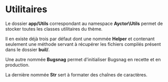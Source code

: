 # Utilitaires

Le dossier **app/Utils** correspondant au namespace **Ayctor\Utils** permet de stocker toutes les classes utilitaires du thème.

Il en existe déjà trois par défaut dont une nommée **Helper** et contenant seulement une méthode servant à récupérer les fichiers compilés présent dans le dossier **buil/**.

Une autre nommée **Bugsnag** permet d'initialiser Bugsnag en recette et en production.

La dernière nommée **Str** sert à formater des chaînes de caractères.
